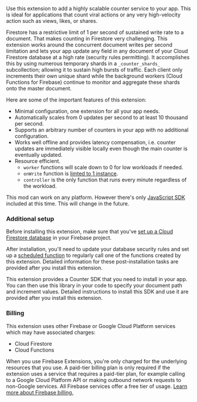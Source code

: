 Use this extension to add a highly scalable counter service to your app. This is ideal for applications that count viral actions or any very high-velocity action such as views, likes, or shares.

Firestore has a restrictive limit of 1 per second of sustained write rate to a document. That makes counting in Firestore very challenging.
This extension works around the concurrent document writes per second limitation and lets your app update any field in any document of your Cloud Firestore database at a high rate (security rules permitting). It accomplishes this by using numerous temporary shards in a `_counter_shards_` subcollection; allowing it to sustain high bursts of traffic. Each client only increments their own unique shard while the background workers (Cloud Functions for Firebase) continue to monitor and aggregate these shards onto the master document.

Here are some of the important features of this extension:

- Minimal configuration, one extension for all your app needs.
- Automatically scales from 0 updates per second to at least 10 thousand per second.
- Supports an arbitrary number of counters in your app with no additional configuration.
- Works well offline and provides latency compensation, i.e. counter updates are immediately visible locally even though the main counter is eventually updated.
- Resource efficient.
  - `worker` functions will scale down to 0 for low workloads if needed.
  - `onWrite` function is [limted to 1 instance](https://cloud.google.com/functions/docs/max-instances#using_max_instances).
  - `controller` is the only function that runs every minute regardless of the workload.

This mod can work on any platform. However there's only [JavaScript SDK](https://dev-partners.googlesource.com/samples/firebase/mods/+/master/firestore-sharded-counter/clients/web/src/index.ts) included at this time. This will change in the future.

### Additional setup

Before installing this extension, make sure that you've [set up a Cloud Firestore database](https://firebase.google.com/docs/firestore/quickstart) in your Firebase project.

After installation, you'll need to update your database security rules and set up a [scheduled function](https://firebase.google.com/docs/functions/schedule-functions) to regularly call one of the functions created by this extension. Detailed information for these post-installation tasks are provided after you install this extension.

This extension provides a Counter SDK that you need to install in your app. You can then use this library in your code to specify your document path and increment values. Detailed instructions to install this SDK and use it are provided after you install this extension.

### Billing

This extension uses other Firebase or Google Cloud Platform services which may have associated charges:

- Cloud Firestore
- Cloud Functions

When you use Firebase Extensions, you're only charged for the underlying resources that you use. A paid-tier billing plan is only required if the extension uses a service that requires a paid-tier plan, for example calling to a Google Cloud Platform API or making outbound network requests to non-Google services. All Firebase services offer a free tier of usage. [Learn more about Firebase billing.](https://firebase.google.com/pricing)
